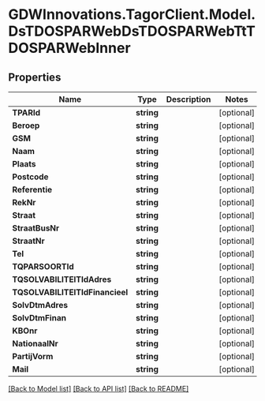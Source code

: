 # GDWInnovations.TagorClient.Model.DsTDOSPARWebDsTDOSPARWebTtTDOSPARWebInner

## Properties

Name | Type | Description | Notes
------------ | ------------- | ------------- | -------------
**TPARId** | **string** |  | [optional] 
**Beroep** | **string** |  | [optional] 
**GSM** | **string** |  | [optional] 
**Naam** | **string** |  | [optional] 
**Plaats** | **string** |  | [optional] 
**Postcode** | **string** |  | [optional] 
**Referentie** | **string** |  | [optional] 
**RekNr** | **string** |  | [optional] 
**Straat** | **string** |  | [optional] 
**StraatBusNr** | **string** |  | [optional] 
**StraatNr** | **string** |  | [optional] 
**Tel** | **string** |  | [optional] 
**TQPARSOORTId** | **string** |  | [optional] 
**TQSOLVABILITEITIdAdres** | **string** |  | [optional] 
**TQSOLVABILITEITIdFinancieel** | **string** |  | [optional] 
**SolvDtmAdres** | **string** |  | [optional] 
**SolvDtmFinan** | **string** |  | [optional] 
**KBOnr** | **string** |  | [optional] 
**NationaalNr** | **string** |  | [optional] 
**PartijVorm** | **string** |  | [optional] 
**Mail** | **string** |  | [optional] 

[[Back to Model list]](../README.md#documentation-for-models) [[Back to API list]](../README.md#documentation-for-api-endpoints) [[Back to README]](../README.md)

